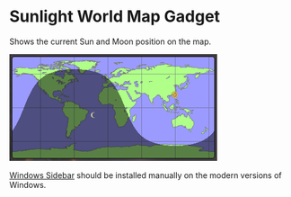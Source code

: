# Sunlight World Map Gadget

Shows the current Sun and Moon position on the map.

<img src="https://github.com/GChristensen/sunligth-world-map-gadget/blob/master/screen.png"/>

[Windows Sidebar](http://8gadgetpack.net) should be installed manually on the modern versions of Windows.